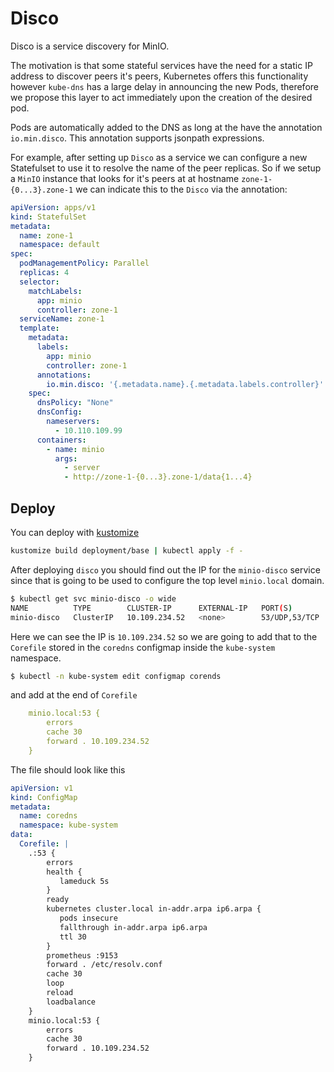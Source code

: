 Disco
=====
Disco is a service discovery for MinIO.

The motivation is that some stateful services have the need for a static IP address to discover peers it's peers, Kubernetes offers this functionality however `kube-dns` has a large delay in announcing the new Pods, therefore we propose this layer to act immediately upon the creation of the desired pod.

Pods are automatically added to the DNS as long at the have the annotation `io.min.disco`. This annotation supports jsonpath expressions.

For example, after setting up `Disco` as a service we can configure a new Statefulset to use it to resolve the name of the peer replicas. So if we setup a `MinIO` instance that looks for it's peers at at hostname `zone-1-{0...3}.zone-1` we can indicate this to the `Disco` via the annotation:

```yaml
apiVersion: apps/v1
kind: StatefulSet
metadata:
  name: zone-1
  namespace: default
spec:
  podManagementPolicy: Parallel
  replicas: 4
  selector:
    matchLabels:
      app: minio
      controller: zone-1
  serviceName: zone-1
  template:
    metadata:
      labels:
        app: minio
        controller: zone-1
      annotations:
        io.min.disco: '{.metadata.name}.{.metadata.labels.controller}'
    spec:
      dnsPolicy: "None"
      dnsConfig:
        nameservers:
          - 10.110.109.99
      containers:
        - name: minio
          args:
            - server
            - http://zone-1-{0...3}.zone-1/data{1...4}
```

Deploy
---
You can deploy with [kustomize](https://github.com/kubernetes-sigs/kustomize)

```bash
kustomize build deployment/base | kubectl apply -f -
```

After deploying `disco` you should find out the IP for the `minio-disco` service since that is going to be used to configure the top level `minio.local` domain.

```bash
$ kubectl get svc minio-disco -o wide
NAME          TYPE        CLUSTER-IP      EXTERNAL-IP   PORT(S)         AGE   SELECTOR
minio-disco   ClusterIP   10.109.234.52   <none>        53/UDP,53/TCP   12m   app=minio-disco

```

Here we can see the IP is `10.109.234.52` so we are going to add that to the `Corefile` stored in the `coredns` configmap inside the `kube-system` namespace.

```bash
$ kubectl -n kube-system edit configmap corends
```

and add at the end of `Corefile`

```yaml
    minio.local:53 {
        errors
        cache 30
        forward . 10.109.234.52
    }
```

The file should look like this

```yaml
apiVersion: v1
kind: ConfigMap
metadata:
  name: coredns
  namespace: kube-system
data:
  Corefile: |
    .:53 {
        errors
        health {
           lameduck 5s
        }
        ready
        kubernetes cluster.local in-addr.arpa ip6.arpa {
           pods insecure
           fallthrough in-addr.arpa ip6.arpa
           ttl 30
        }
        prometheus :9153
        forward . /etc/resolv.conf
        cache 30
        loop
        reload
        loadbalance
    }
    minio.local:53 {
        errors
        cache 30
        forward . 10.109.234.52
    }
```

